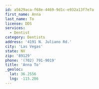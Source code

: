 ```yaml
---
id: a5629aca-f68e-4469-9d1c-e932a13f7e7a
first_name: Anna
last_name: To
license: DDS
services:
  - Dentist
category: Dentists
address: '4191 N. Juliano Rd.'
city: 'Las Vegas'
state: NV
zip: '89129'
phone: '(702) 791-9019'
title: 'Anna To'
_geoloc:
  lat: 36.2556
  lng: -115.286
---
```

